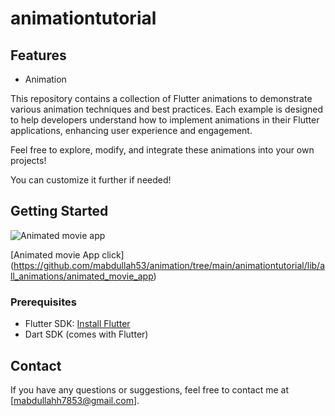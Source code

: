 
# animationtutorial

## Features

- Animation


  
This repository contains a collection of Flutter animations to demonstrate various animation techniques and best practices. Each example is designed to help developers understand how to implement animations in their Flutter applications, enhancing user experience and engagement.

Feel free to explore, modify, and integrate these animations into your own projects!

You can customize it further if needed!

## Getting Started

![Animated movie app]( https://github.com/user-attachments/assets/eaa8bdb9-62e5-495f-b7ae-95020d523107 )



[Animated movie App click]
(https://github.com/mabdullah53/animation/tree/main/animationtutorial/lib/all_animations/animated_movie_app)



### Prerequisites

- Flutter SDK: [Install Flutter](https://flutter.dev/docs/get-started/install)
- Dart SDK (comes with Flutter)


## Contact

If you have any questions or suggestions, feel free to contact me at [mabdullahh7853@gmail.com].
 

 

 
